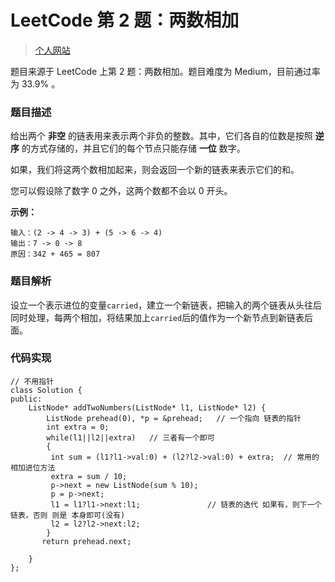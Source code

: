 # LeetCode 第 2 题：两数相加

> [个人网站](https://lgg2018.com)

题目来源于 LeetCode 上第 2 题：两数相加。题目难度为 Medium，目前通过率为 33.9% 。

### 题目描述

给出两个 **非空** 的链表用来表示两个非负的整数。其中，它们各自的位数是按照 **逆序** 的方式存储的，并且它们的每个节点只能存储 **一位** 数字。

如果，我们将这两个数相加起来，则会返回一个新的链表来表示它们的和。

您可以假设除了数字 0 之外，这两个数都不会以 0 开头。

**示例：**

```
输入：(2 -> 4 -> 3) + (5 -> 6 -> 4)
输出：7 -> 0 -> 8
原因：342 + 465 = 807
```

### 题目解析

设立一个表示进位的变量`carried`，建立一个新链表，把输入的两个链表从头往后同时处理，每两个相加，将结果加上`carried`后的值作为一个新节点到新链表后面。

### 代码实现

```
// 不用指针
class Solution {
public:
    ListNode* addTwoNumbers(ListNode* l1, ListNode* l2) {
	    ListNode prehead(0), *p = &prehead;   // 一个指向 链表的指针
	    int extra = 0;
	    while(l1||l2||extra)   // 三者有一个即可
	    {
	     int sum = (l1?l1->val:0) + (l2?l2->val:0) + extra;  // 常用的相加进位方法
	     extra = sum / 10;
	     p->next = new ListNode(sum % 10);
	     p = p->next;
	     l1 = l1?l1->next:l1;               // 链表的迭代 如果有，则下一个链表，否则 则是 本身即可(没有)
	     l2 = l2?l2->next:l2;
	    }
	   return prehead.next; 
        
    }
};
```

